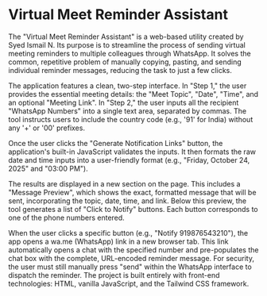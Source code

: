 # Virtual Meet Reminder Assistant

The "Virtual Meet Reminder Assistant" is a web-based utility created by Syed Ismail N. Its purpose is to streamline the process of sending virtual meeting reminders to multiple colleagues through WhatsApp. It solves the common, repetitive problem of manually copying, pasting, and sending individual reminder messages, reducing the task to just a few clicks.

The application features a clean, two-step interface. In "Step 1," the user provides the essential meeting details: the "Meet Topic", "Date", "Time", and an optional "Meeting Link". In "Step 2," the user inputs all the recipient "WhatsApp Numbers" into a single text area, separated by commas. The tool instructs users to include the country code (e.g., '91' for India) without any '+' or '00' prefixes.

Once the user clicks the "Generate Notification Links" button, the application's built-in JavaScript validates the inputs. It then formats the raw date and time inputs into a user-friendly format (e.g., "Friday, October 24, 2025" and "03:00 PM").

The results are displayed in a new section on the page. This includes a "Message Preview", which shows the exact, formatted message that will be sent, incorporating the topic, date, time, and link. Below this preview, the tool generates a list of "Click to Notify" buttons. Each button corresponds to one of the phone numbers entered.

When the user clicks a specific button (e.g., "Notify 919876543210"), the app opens a wa.me (WhatsApp) link in a new browser tab. This link automatically opens a chat with the specified number and pre-populates the chat box with the complete, URL-encoded reminder message. For security, the user must still manually press "send" within the WhatsApp interface to dispatch the reminder. The project is built entirely with front-end technologies: HTML, vanilla JavaScript, and the Tailwind CSS framework.
